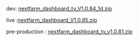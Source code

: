 dev: [nextfarm_dashboard_tv_V1.0.84_1d.zip](https://github.com/user-attachments/files/18164850/nextfarm_dashboard_tv_V1.0.84_1d.zip)


live :[nextfarm_dashboard_V1.0.85.zip](https://github.com/user-attachments/files/18165687/nextfarm_dashboard_V1.0.85.zip)




pre-production : [nextfarm_dashboard_tv_v1.0.81.zip](https://github.com/user-attachments/files/18126771/nextfarm_dashboard_tv_v1.0.81.zip)
